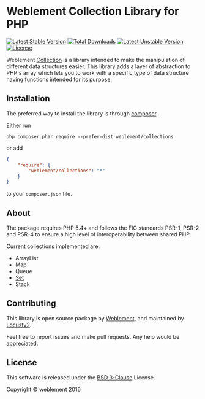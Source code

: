 # Weblement Collection Library for PHP

[![Latest Stable Version](https://poser.pugx.org/weblement/collections/v/stable)](https://packagist.org/packages/weblement/collections) 
[![Total Downloads](https://poser.pugx.org/weblement/collections/downloads)](https://packagist.org/packages/weblement/collections) 
[![Latest Unstable Version](https://poser.pugx.org/weblement/collections/v/unstable)](https://packagist.org/packages/weblement/collections) 
[![License](https://poser.pugx.org/weblement/collections/license)](https://packagist.org/packages/weblement/collections)


Weblement [Collection](https://github.com/weblement/collections/blob/master/docs/Collection.md) is a library intended to make the manipulation of different data structures easier. This library adds a layer of abstraction to PHP's array which lets you to work with a specific type of data structure having functions intended for its purpose.


## Installation

The preferred way to install the library is through [composer](https://getcomposer.org/download/).

Either run
```
php composer.phar require --prefer-dist weblement/collections
```

or add
```json
{
    "require": {
        "weblement/collections": "*"
    }
}
```
to your `composer.json` file.


## About

The package requires PHP 5.4+ and follows the FIG standards PSR-1, PSR-2 and PSR-4 to ensure a high level of interoperability between shared PHP.

Current collections implemented are:
 - ArrayList
 - Map
 - Queue
 - [Set](https://github.com/weblement/collections/blob/master/docs/Set.md)
 - Stack
 

## Contributing
This library is open source package by [Weblement](https://github.com/weblement), and maintained by [Locustv2](https://github.com/Locustv2).

Feel free to report issues and make pull requests. Any help would be appreciated.

## License

This software is released under the [BSD 3-Clause](https://github.com/weblement/collections/blob/master/LICENSE) License.

Copyright © weblement 2016
